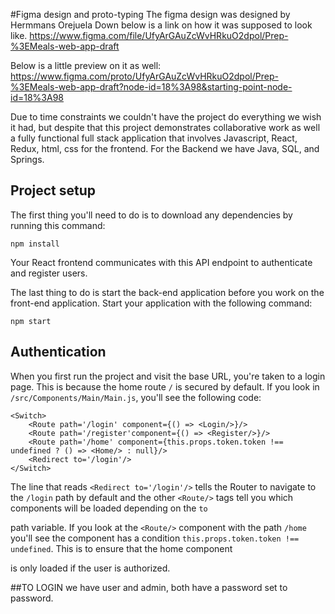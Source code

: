 #Figma design and proto-typing
The figma design was designed by Hermmans Orejuela
Down below is a link on how it was supposed to look like.
https://www.figma.com/file/UfyArGAuZcWvHRkuO2dpol/Prep-%3EMeals-web-app-draft

Below is a little preview on it as well:
https://www.figma.com/proto/UfyArGAuZcWvHRkuO2dpol/Prep-%3EMeals-web-app-draft?node-id=18%3A98&starting-point-node-id=18%3A98

Due to time constraints we couldn't have the project do everything we wish it had, but despite that this project demonstrates collaborative work as well a fully functional full stack application that involves Javascript, React, Redux, html, css for the frontend. For the Backend we have Java, SQL, and Springs. 


## Project setup

The first thing you'll need to do is to download any dependencies by running this command:

```
npm install
```


Your React frontend communicates with this API endpoint to authenticate and register users.

The last thing to do is start the back-end application before you work on the front-end application. Start your application with the following command:

```
npm start
```

## Authentication

When you first run the project and visit the base URL, you're taken to a login page. This is because the home route `/` is secured by default. If you look in `/src/Components/Main/Main.js`, you'll see the following code:

```
<Switch>
    <Route path='/login' component={() => <Login/>}/>
    <Route path='/register'component={() => <Register/>}/>
    <Route path='/home' component={this.props.token.token !== undefined ? () => <Home/> : null}/>
    <Redirect to='/login'/>
</Switch>
```

The line that reads `<Redirect to='/login'/>` tells the Router to navigate to the `/login` path by default and the other `<Route/>` tags tell you which components will be loaded depending on the `to`

path variable. If you look at the `<Route/>` component with the path `/home` you'll see the component has a condition `this.props.token.token !== undefined`. This is to ensure that the home component

is only loaded if the user is authorized.

##TO LOGIN 
we have user and admin, 
both have a password set to password.
